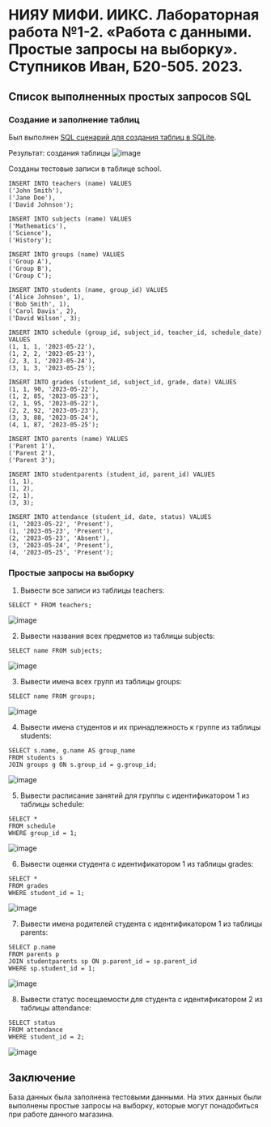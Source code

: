 # НИЯУ МИФИ. ИИКС. Лабораторная работа №1-2. «Работа с данными. Простые запросы на выборку». Ступников Иван, Б20-505. 2023.

## Список выполненных простых запросов SQL 

### Создание и заполнение таблиц
   Был выполнен [SQL сценарий для создания таблиц в SQLite](./organization.sql). 

   Результат: создания таблицы ![image](./images/1.png)
  
  Созданы тестовые записи в таблице school. 
  ```
  INSERT INTO teachers (name) VALUES
  ('John Smith'),
  ('Jane Doe'),
  ('David Johnson');

INSERT INTO subjects (name) VALUES
  ('Mathematics'),
  ('Science'),
  ('History');

INSERT INTO groups (name) VALUES
  ('Group A'),
  ('Group B'),
  ('Group C');

INSERT INTO students (name, group_id) VALUES
  ('Alice Johnson', 1),
  ('Bob Smith', 1),
  ('Carol Davis', 2),
  ('David Wilson', 3);

INSERT INTO schedule (group_id, subject_id, teacher_id, schedule_date) VALUES
  (1, 1, 1, '2023-05-22'),
  (1, 2, 2, '2023-05-23'),
  (2, 3, 1, '2023-05-24'),
  (3, 1, 3, '2023-05-25');

INSERT INTO grades (student_id, subject_id, grade, date) VALUES
  (1, 1, 90, '2023-05-22'),
  (1, 2, 85, '2023-05-23'),
  (2, 1, 95, '2023-05-22'),
  (2, 2, 92, '2023-05-23'),
  (3, 3, 88, '2023-05-24'),
  (4, 1, 87, '2023-05-25');

INSERT INTO parents (name) VALUES
  ('Parent 1'),
  ('Parent 2'),
  ('Parent 3');

INSERT INTO studentparents (student_id, parent_id) VALUES
  (1, 1),
  (1, 2),
  (2, 1),
  (3, 3);

INSERT INTO attendance (student_id, date, status) VALUES
  (1, '2023-05-22', 'Present'),
  (1, '2023-05-23', 'Present'),
  (2, '2023-05-23', 'Absent'),
  (3, '2023-05-24', 'Present'),
  (4, '2023-05-25', 'Present');

  ```
### Простые запросы на выборку
  1. Вывести все записи из таблицы teachers:
   ```
  SELECT * FROM teachers;
  ```
  ![image](./images/2.png)
  
  2. Вывести названия всех предметов из таблицы subjects:
   ```
  SELECT name FROM subjects;
  ```
  ![image](./images/3.png)
  
  3. Вывести имена всех групп из таблицы groups:
   ```
  SELECT name FROM groups;
  ```
  ![image](./images/4.png)
  
  4. Вывести имена студентов и их принадлежность к группе из таблицы students:
   ```
  SELECT s.name, g.name AS group_name
  FROM students s
  JOIN groups g ON s.group_id = g.group_id;
  ```
  ![image](./images/5.png)
  
  5. Вывести расписание занятий для группы с идентификатором 1 из таблицы schedule:
   ```
  SELECT *
  FROM schedule
  WHERE group_id = 1;
  ```
  ![image](./images/6.png)
  
  6. Вывести оценки студента с идентификатором 1 из таблицы grades:
   ```
  SELECT *
FROM grades
WHERE student_id = 1;
  ```
  ![image](./images/7.png)
  
  7. Вывести имена родителей студента с идентификатором 1 из таблицы parents:
   ```
  SELECT p.name
FROM parents p
JOIN studentparents sp ON p.parent_id = sp.parent_id
WHERE sp.student_id = 1;
  ```
  ![image](./images/8.png)
  
  8. Вывести статус посещаемости для студента с идентификатором 2 из таблицы attendance:
   ```
  SELECT status
FROM attendance
WHERE student_id = 2;
  ```
  ![image](./images/9.png)

## Заключение
База данных была заполнена тестовыми данными. На этих данных были выполнены простые запросы на выборку, которые могут понадобиться при работе данного магазина.
